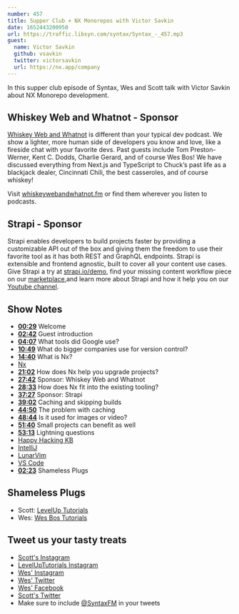 ```yaml
---
number: 457
title: Supper Club × NX Monorepos with Victor Savkin
date: 1652443200950
url: https://traffic.libsyn.com/syntax/Syntax_-_457.mp3
guest:
  name: Victor Savkin
  github: vsavkin
  twitter: victorsavkin
  url: https://nx.app/company
---
```


In this supper club episode of Syntax, Wes and Scott talk with Victor Savkin about NX Monorepo development.

## Whiskey Web and Whatnot  - Sponsor

[Whiskey Web and Whatnot](https://www.whiskeywebandwhatnot.fm) is different than your typical dev podcast. We show a lighter, more human side of developers you know and love, like a fireside chat with your favorite devs. Past guests include Tom Preston-Werner, Kent C. Dodds, Charlie Gerard, and of course Wes Bos! We have discussed everything from Next.js and TypeScript to Chuck’s past life as a blackjack dealer, Cincinnati Chili, the best casseroles, and of course whiskey!

Visit [whiskeywebandwhatnot.fm](https://www.whiskeywebandwhatnot.fm) or find them wherever you listen to podcasts.

## Strapi - Sponsor

Strapi enables developers to build projects faster by providing a customizable API out of the box and giving them the freedom to use their favorite tool as it has both REST and GraphQL endpoints. Strapi is extensible and frontend agnostic, built to cover all your content use cases. Give Strapi a try at [strapi.io/demo](https://strapi.io/demo), find your missing content workflow piece on our [marketplace](https://market.strapi.io),and learn more about Strapi and how it help you on our [Youtube channel](https://www.youtube.com/c/Strapi).

## Show Notes

* **[00:29](#t=00:29)** Welcome
* **[02:42](#t=02:42)** Guest introduction
* **[04:07](#t=04:07)** What tools did Google use?
* **[10:49](#t=10:49)** What do bigger companies use for version control?
* **[14:40](#t=14:40)** What is Nx?
* [Nx](https://nx.dev)
* **[21:02](#t=21:02)** How does Nx help you upgrade projects?
* **[27:42](#t=27:42)** Sponsor: Whiskey Web and Whatnot
* **[28:33](#t=28:33)** How does Nx fit into the existing tooling?
* **[37:27](#t=37:27)** Sponsor: Strapi
* **[39:02](#t=39:02)** Caching and skipping builds
* **[44:50](#t=44:50)** The problem with caching
* **[48:44](#t=48:44)** Is it used for images or video?
* **[51:40](#t=51:40)** Small projects can benefit as well
* **[53:13](#t=53:13)** Lightning questions
* [Happy Hacking KB](https://happyhackingkb.com)
* [IntelliJ](https://www.jetbrains.com/idea/)
* [LunarVim](https://www.lunarvim.org)
* [VS Code](https://code.visualstudio.com)
* **[02:23](#t=02:23)** Shameless Plugs

## Shameless Plugs

* Scott: [LevelUp Tutorials](https://leveluptutorials.com/tutorials/keystone-js/introduction)
* Wes: [Wes Bos Tutorials](https://wesbos.com/courses)

## Tweet us your tasty treats

* [Scott's Instagram](https://www.instagram.com/stolinski/)
* [LevelUpTutorials Instagram](https://www.instagram.com/LevelUpTutorials/)
* [Wes' Instagram](https://www.instagram.com/wesbos/)
* [Wes' Twitter](https://twitter.com/wesbos)
* [Wes' Facebook](https://www.facebook.com/wesbos.developer)
* [Scott's Twitter](https://twitter.com/stolinski)
* Make sure to include [@SyntaxFM](https://twitter.com/SyntaxFM) in your tweets
